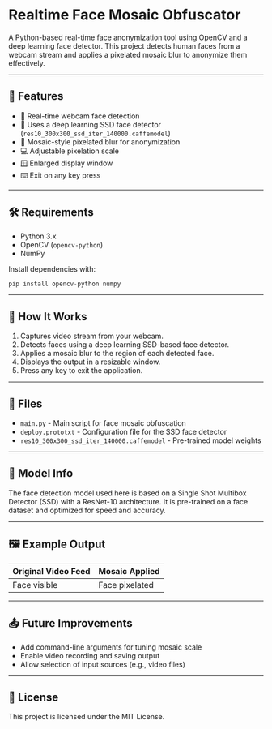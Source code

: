 
# Realtime Face Mosaic Obfuscator

A Python-based real-time face anonymization tool using OpenCV and a deep learning face detector. This project detects human faces from a webcam stream and applies a pixelated mosaic blur to anonymize them effectively.

---

## 📌 Features

- 🎥 Real-time webcam face detection
- 🧠 Uses a deep learning SSD face detector (`res10_300x300_ssd_iter_140000.caffemodel`)
- 🧊 Mosaic-style pixelated blur for anonymization
- 💻 Adjustable pixelation scale
- 🪟 Enlarged display window
- ⌨️ Exit on any key press
---

## 🛠️ Requirements

- Python 3.x
- OpenCV (`opencv-python`)
- NumPy

Install dependencies with:

```py
pip install opencv-python numpy
````

---

## 🧪 How It Works

1. Captures video stream from your webcam.
2. Detects faces using a deep learning SSD-based face detector.
3. Applies a mosaic blur to the region of each detected face.
4. Displays the output in a resizable window.
5. Press any key to exit the application.

---

## 🧾 Files

* `main.py` - Main script for face mosaic obfuscation
* `deploy.prototxt` - Configuration file for the SSD face detector
* `res10_300x300_ssd_iter_140000.caffemodel` - Pre-trained model weights

---

## 🧠 Model Info

The face detection model used here is based on a Single Shot Multibox Detector (SSD) with a ResNet-10 architecture. It is pre-trained on a face dataset and optimized for speed and accuracy.

---

## 🖼️ Example Output

| Original Video Feed | Mosaic Applied |
| ------------------- | -------------- |
| Face visible        | Face pixelated |

---

## 📤 Future Improvements

* Add command-line arguments for tuning mosaic scale
* Enable video recording and saving output
* Allow selection of input sources (e.g., video files)

---

## 📄 License

This project is licensed under the MIT License.


